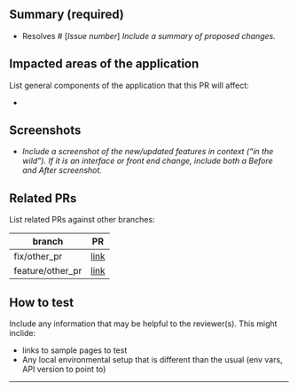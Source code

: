 ## Summary (required)

- Resolves # [_Issue number_]
_Include a summary of proposed changes._

## Impacted areas of the application
List general components of the application that this PR will affect:

-  

## Screenshots

- _Include a screenshot of the new/updated features in context (“in the wild”). If it is an interface or front end change, include both a Before and After screenshot._

## Related PRs
List related PRs against other branches:

branch | PR
------ | ------
fix/other_pr | [link]()
feature/other_pr | [link]()

## How to test
Include any information that may be helpful to the reviewer(s).
  This might inclide:
  - links to sample pages to test
  - Any local environmental setup that is different than the usual (env vars, API version to point to)
____


